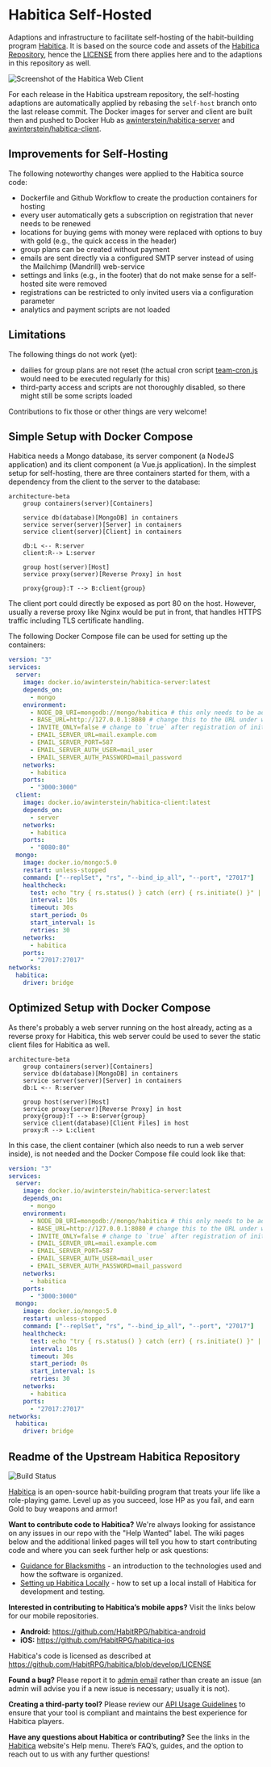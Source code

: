 # Habitica Self-Hosted

Adaptions and infrastructure to facilitate self-hosting of the habit-building program [Habitica](https://habitica.com). It is based on the source code and assets of the [Habitica Repository](https://github.com/HabitRPG/habitica), hence the [LICENSE](https://github.com/HabitRPG/habitica/blob/develop/LICENSE) from there applies here and to the adaptions in this repository as well.

![Screenshot of the Habitica Web Client](website/client/public/static/presskit/Samples/Website/Market.png)

For each release in the Habitica upstream repository, the self-hosting adaptions are automatically applied by rebasing the `self-host` branch onto the last release commit. The Docker images for server and client are built then and pushed to Docker Hub as [awinterstein/habitica-server](https://hub.docker.com/r/awinterstein/habitica-server) and [awinterstein/habitica-client](https://hub.docker.com/r/awinterstein/habitica-client).

## Improvements for Self-Hosting

The following noteworthy changes were applied to the Habitica source code:

- Dockerfile and Github Workflow to create the production containers for hosting
- every user automatically gets a subscription on registration that never needs to be renewed
- locations for buying gems with money were replaced with options to buy with gold (e.g., the quick access in the header)
- group plans can be created without payment
- emails are sent directly via a configured SMTP server instead of using the Mailchimp (Mandrill) web-service
- settings and links (e.g., in the footer) that do not make sense for a self-hosted site were removed
- registrations can be restricted to only invited users via a configuration parameter
- analytics and payment scripts are not loaded

## Limitations

The following things do not work (yet):

- dailies for group plans are not reset (the actual cron script [team-cron.js](scripts/team-cron.js) would need to be executed regularly for this)
- third-party access and scripts are not thoroughly disabled, so there might still be some scripts loaded

Contributions to fix those or other things are very welcome!

## Simple Setup with Docker Compose

Habitica needs a Mongo database, its server component (a NodeJS application) and its client component (a Vue.js application). In the simplest setup for self-hosting, there are three containers started for them, with a dependency from the client to the server to the database:

```mermaid
architecture-beta
    group containers(server)[Containers]

    service db(database)[MongoDB] in containers
    service server(server)[Server] in containers
    service client(server)[Client] in containers

    db:L <-- R:server
    client:R--> L:server

    group host(server)[Host]
    service proxy(server)[Reverse Proxy] in host

    proxy{group}:T --> B:client{group}
```

The client port could directly be exposed as port 80 on the host. However, usually a reverse proxy like Nginx would be put in front, that handles HTTPS traffic including TLS certificate handling.

The following Docker Compose file can be used for setting up the containers:

```yaml
version: "3"
services:
  server:
    image: docker.io/awinterstein/habitica-server:latest
    depends_on:
      - mongo
    environment:
      - NODE_DB_URI=mongodb://mongo/habitica # this only needs to be adapted if using a separate database
      - BASE_URL=http://127.0.0.1:8080 # change this to the URL under which your instance will be reachable
      - INVITE_ONLY=false # change to `true` after registration of initial users, to restrict further registrations
      - EMAIL_SERVER_URL=mail.example.com
      - EMAIL_SERVER_PORT=587
      - EMAIL_SERVER_AUTH_USER=mail_user
      - EMAIL_SERVER_AUTH_PASSWORD=mail_password
    networks:
      - habitica
    ports:
      - "3000:3000"
  client:
    image: docker.io/awinterstein/habitica-client:latest
    depends_on:
      - server
    networks:
      - habitica
    ports:
      - "8080:80"
  mongo:
    image: docker.io/mongo:5.0
    restart: unless-stopped
    command: ["--replSet", "rs", "--bind_ip_all", "--port", "27017"]
    healthcheck:
      test: echo "try { rs.status() } catch (err) { rs.initiate() }" | mongosh --port 27017 --quiet
      interval: 10s
      timeout: 30s
      start_period: 0s
      start_interval: 1s
      retries: 30
    networks:
      - habitica
    ports:
      - "27017:27017"
networks:
  habitica:
    driver: bridge


```

## Optimized Setup with Docker Compose

As there's probably a web server running on the host already, acting as a reverse proxy for Habitica, this web server could be used to sever the static client files for Habitica as well.

```mermaid
architecture-beta
    group containers(server)[Containers]
    service db(database)[MongoDB] in containers
    service server(server)[Server] in containers
    db:L <-- R:server

    group host(server)[Host]
    service proxy(server)[Reverse Proxy] in host
    proxy{group}:T --> B:server{group}
    service client(database)[Client Files] in host
    proxy:R --> L:client
```

In this case, the client container (which also needs to run a web server inside), is not needed and the Docker Compose file could look like that:

```yaml
version: "3"
services:
  server:
    image: docker.io/awinterstein/habitica-server:latest
    depends_on:
      - mongo
    environment:
      - NODE_DB_URI=mongodb://mongo/habitica # this only needs to be adapted if using a separate database
      - BASE_URL=http://127.0.0.1:8080 # change this to the URL under which your instance will be reachable
      - INVITE_ONLY=false # change to `true` after registration of initial users, to restrict further registrations
      - EMAIL_SERVER_URL=mail.example.com
      - EMAIL_SERVER_PORT=587
      - EMAIL_SERVER_AUTH_USER=mail_user
      - EMAIL_SERVER_AUTH_PASSWORD=mail_password
    networks:
      - habitica
    ports:
      - "3000:3000"
  mongo:
    image: docker.io/mongo:5.0
    restart: unless-stopped
    command: ["--replSet", "rs", "--bind_ip_all", "--port", "27017"]
    healthcheck:
      test: echo "try { rs.status() } catch (err) { rs.initiate() }" | mongosh --port 27017 --quiet
      interval: 10s
      timeout: 30s
      start_period: 0s
      start_interval: 1s
      retries: 30
    networks:
      - habitica
    ports:
      - "27017:27017"
networks:
  habitica:
    driver: bridge


```

## Readme of the Upstream Habitica Repository

![Build Status](https://github.com/HabitRPG/habitica/workflows/Test/badge.svg)

[Habitica](https://habitica.com) is an open-source habit-building program that treats your life like a role-playing game. Level up as you succeed, lose HP as you fail, and earn Gold to buy weapons and armor!

**Want to contribute code to Habitica?** We're always looking for assistance on any issues in our repo with the "Help Wanted" label. The wiki pages below and the additional linked pages will tell you how to start contributing code and where you can seek further help or ask questions:
* [Guidance for Blacksmiths](https://habitica.fandom.com/wiki/Guidance_for_Blacksmiths) - an introduction to the technologies used and how the software is organized.
* [Setting up Habitica Locally](https://github.com/HabitRPG/habitica/wiki/Setting-Up-Habitica-for-Local-Development) - how to set up a local install of Habitica for development and testing.

**Interested in contributing to Habitica’s mobile apps?** Visit the links below for our mobile repositories.
* **Android:** https://github.com/HabitRPG/habitica-android
* **iOS:** https://github.com/HabitRPG/habitica-ios

Habitica's code is licensed as described at https://github.com/HabitRPG/habitica/blob/develop/LICENSE

**Found a bug?** Please report it to [admin email](mailto:admin@habitica.com) rather than create an issue (an admin will advise you if a new issue is necessary; usually it is not).

**Creating a third-party tool?** Please review our [API Usage Guidelines](https://github.com/HabitRPG/habitica/wiki/API-Usage-Guidelines) to ensure that your tool is compliant and maintains the best experience for Habitica players.

**Have any questions about Habitica or contributing?** See the links in the [Habitica](https://habitica.com) website's Help menu. There’s FAQ’s, guides, and the option to reach out to us with any further questions!
